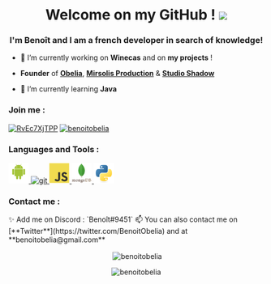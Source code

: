 <h1 align="center">Welcome on my GitHub ! <img src="https://raw.githubusercontent.com/BenoitObelia/BenoitObelia/main/wave.gif" width="30px"></h1>
<h3 align="center">I'm Benoît and I am a french developer in search of knowledge!</h3>

- 🔭 I’m currently working on **Winecas** and on **my projects** !

- **Founder** of [**Obelia**](https://discord.gg/RvEc7XjTPP), [**Mirsolis Production**](https://twitter.com/mirsolisprod) & [**Studio Shadow**](https://github.com/Studio-Shadow)

- 🌱 I’m currently learning **Java**

<h3 align="left">Join me :</h3>
<p align="left">
<a href="https://discord.gg/RvEc7XjTPP" target="blank"><img align="center" src="https://raw.githubusercontent.com/rahuldkjain/github-profile-readme-generator/master/src/images/icons/Social/discord.svg" alt="RvEc7XjTPP" height="30" width="40" /></a>
<a href="https://twitter.com/benoitobelia" target="blank"><img align="center" src="https://raw.githubusercontent.com/rahuldkjain/github-profile-readme-generator/master/src/images/icons/Social/twitter.svg" alt="benoitobelia" height="30" width="40" /></a>
</p>

<h3 align="left">Languages and Tools :</h3>
<p align="left"> <a href="https://developer.android.com" target="_blank"> <img src="https://raw.githubusercontent.com/devicons/devicon/master/icons/android/android-original-wordmark.svg" alt="android" width="40" height="40"/> </a> <a href="https://git-scm.com/" target="_blank"> <img src="https://www.vectorlogo.zone/logos/git-scm/git-scm-icon.svg" alt="git" width="40" height="40"/> </a> <a href="https://developer.mozilla.org/en-US/docs/Web/JavaScript" target="_blank"> <img src="https://raw.githubusercontent.com/devicons/devicon/master/icons/javascript/javascript-original.svg" alt="javascript" width="40" height="40"/> </a> <a href="https://www.mongodb.com/" target="_blank"> <img src="https://raw.githubusercontent.com/devicons/devicon/master/icons/mongodb/mongodb-original-wordmark.svg" alt="mongodb" width="40" height="40"/> </a> <a href="https://www.python.org" target="_blank"> <img src="https://raw.githubusercontent.com/devicons/devicon/master/icons/python/python-original.svg" alt="python" width="40" height="40"/> </a> </p>

<h3 align="left">Contact me :</h3>
✨ Add me on Discord : `Benoît#9451`
📫 You can also contact me on [**Twitter**](https://twitter.com/BenoitObelia) and at **benoitobelia@gmail.com**

<p align="center">&nbsp;<img align="center" src="https://github-readme-stats.vercel.app/api?username=benoitobelia&them=dark&show_icons=true&locale=en" alt="benoitobelia" /></p>

<p align="center"> <img src="https://komarev.com/ghpvc/?username=benoitobelia&label=Profile%20views&color=0e75b6&style=flat" alt="benoitobelia" /> </p>
